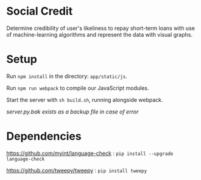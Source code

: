 # Social Credit
Determine credibility of user's likeliness to repay short-term loans with use of machine-learning algorithms and represent the data with visual graphs.

# Setup
Run `npm install` in the directory: `app/static/js`.

Run `npm run webpack` to compile our JavaScript modules.

Start the server with `sh build.sh`, running alongside webpack.

*server.py.bak exists as a backup file in case of error*

# Dependencies
https://github.com/myint/language-check
: `pip install --upgrade language-check`

https://github.com/tweepy/tweepy
: `pip install tweepy`
